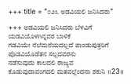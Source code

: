 +++
title = "೦೨೩ ಅಡವಿಯಲಿ ಜನಿಸಿದರು"

+++
ಅಡವಿಯಲಿ ಜನಿಸಿದರು ಬೆಳವಿಗೆ  
ಯಡವಿಯೊಳಗಿನ್ನವರ ಬಾಳಿಕೆ  
ಗಡವಿಯೇ ನೆಲೆಮನೆಯದಲ್ಲದೆ ಪಾಂಡುಪುತ್ರರಿಗೆ   
ಪೊಡವಿಯೊಡೆತನ ಸಲ್ಲದವರನು  
ನಡೆಸುವುದು ಕಾಲದಲಿ ರಾಜ್ಯವ  
ಕೊಡುವುದಾವಂಗದಲಿ ಮತವಲ್ಲೆಂದನಾ ಶಕುನಿ     ॥23॥